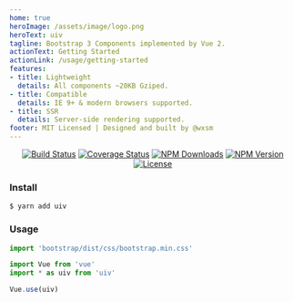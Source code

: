 ```yaml
---
home: true
heroImage: /assets/image/logo.png
heroText: uiv
tagline: Bootstrap 3 Components implemented by Vue 2.
actionText: Getting Started
actionLink: /usage/getting-started
features:
- title: Lightweight
  details: All components ~20KB Gziped.
- title: Compatible
  details: IE 9+ & modern browsers supported.
- title: SSR
  details: Server-side rendering supported.
footer: MIT Licensed | Designed and built by @wxsm
---
```


<p align="center">
<a href="https://github.com/uiv-lib/uiv"><img src="https://github.com/uiv-lib/uiv/workflows/CI/badge.svg" alt="Build Status"></a>
<a href="https://coveralls.io/github/uiv-lib/uiv?branch=dev"> <img src="https://coveralls.io/repos/github/uiv-lib/uiv/badge.svg?branch=dev" alt="Coverage Status"></a>
<a href="https://www.npmjs.com/package/uiv"><img src="https://badgen.net/npm/dm/uiv" alt="NPM Downloads"></a>
<a href="https://www.npmjs.com/package/uiv"><img src="https://badgen.net/npm/v/uiv" alt="NPM Version"></a>
<a href="https://github.com/uiv-lib/uiv"><img src="https://badgen.net/github/license/uiv-lib/uiv" alt="License"></a>
</p>


### Install

```shell script
$ yarn add uiv
```

### Usage

```javascript
import 'bootstrap/dist/css/bootstrap.min.css'

import Vue from 'vue'
import * as uiv from 'uiv'

Vue.use(uiv)
```

<br/>
